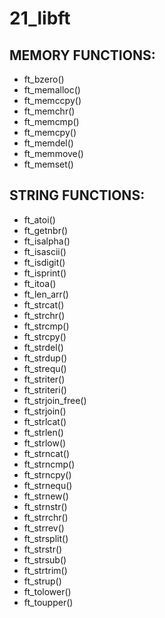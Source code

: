 # 21_libft

## MEMORY FUNCTIONS:

* ft_bzero()
* ft_memalloc()
* ft_memccpy()
* ft_memchr()
* ft_memcmp()
* ft_memcpy()
* ft_memdel()
* ft_memmove()
* ft_memset()

## STRING FUNCTIONS:

* ft_atoi()
* ft_getnbr()
* ft_isalpha()
* ft_isascii()
* ft_isdigit()
* ft_isprint()
* ft_itoa()
* ft_len_arr()
* ft_strcat()
* ft_strchr()
* ft_strcmp()
* ft_strcpy()
* ft_strdel()
* ft_strdup()
* ft_strequ()
* ft_striter()
* ft_striteri()
* ft_strjoin_free()
* ft_strjoin()
* ft_strlcat()
* ft_strlen()
* ft_strlow()
* ft_strncat()
* ft_strncmp()
* ft_strncpy()
* ft_strnequ()
* ft_strnew()
* ft_strnstr()
* ft_strrchr()
* ft_strrev()
* ft_strsplit()
* ft_strstr()
* ft_strsub()
* ft_strtrim()
* ft_strup()
* ft_tolower()
* ft_toupper()
